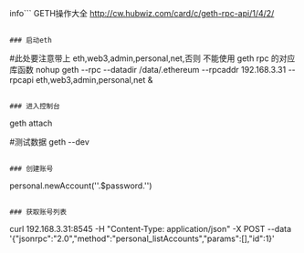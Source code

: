 info```
GETH操作大全
http://cw.hubwiz.com/card/c/geth-rpc-api/1/4/2/
```

### 启动eth

```
#此处要注意带上 eth,web3,admin,personal,net,否则 不能使用 geth rpc 的对应库函数
nohup  geth --rpc --datadir /data/.ethereum --rpcaddr 192.168.3.31 --rpcapi eth,web3,admin,personal,net &


```

### 进入控制台

```
geth attach

#测试数据
geth --dev  
```

### 创建账号

```
personal.newAccount(\''.$password.'\')
```

### 获取账号列表

```
curl 192.168.3.31:8545 -H "Content-Type: application/json" -X POST --data '{"jsonrpc":"2.0","method":"personal_listAccounts","params":[],"id":1}'

```